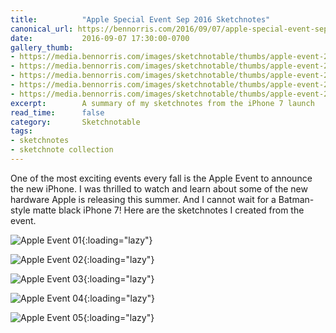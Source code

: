 ```yaml
---
title:          "Apple Special Event Sep 2016 Sketchnotes"
canonical_url: https://bennorris.com/2016/09/07/apple-special-event-sep-2016-sketchnotes
date:           2016-09-07 17:30:00-0700
gallery_thumb:
- https://media.bennorris.com/images/sketchnotable/thumbs/apple-event-2016-sketchnote-01.jpg
- https://media.bennorris.com/images/sketchnotable/thumbs/apple-event-2016-sketchnote-02.jpg
- https://media.bennorris.com/images/sketchnotable/thumbs/apple-event-2016-sketchnote-03.jpg
- https://media.bennorris.com/images/sketchnotable/thumbs/apple-event-2016-sketchnote-04.jpg
- https://media.bennorris.com/images/sketchnotable/thumbs/apple-event-2016-sketchnote-05.jpg
excerpt:        A summary of my sketchnotes from the iPhone 7 launch
read_time:      false
category:       Sketchnotable
tags:
- sketchnotes
- sketchnote collection
---
```


One of the most exciting events every fall is the Apple Event to announce the new iPhone. I was thrilled to watch and learn about some of the new hardware Apple is releasing this summer. And I cannot wait for a Batman-style matte black iPhone 7! Here are the sketchnotes I created from the event.

![Apple Event 01](https://media.bennorris.com/images/sketchnotable/apple-event-2016/apple-event-2016-sketchnote-01.jpg){:loading="lazy"}

![Apple Event 02](https://media.bennorris.com/images/sketchnotable/apple-event-2016/apple-event-2016-sketchnote-02.jpg){:loading="lazy"}

![Apple Event 03](https://media.bennorris.com/images/sketchnotable/apple-event-2016/apple-event-2016-sketchnote-03.jpg){:loading="lazy"}

![Apple Event 04](https://media.bennorris.com/images/sketchnotable/apple-event-2016/apple-event-2016-sketchnote-04.jpg){:loading="lazy"}

![Apple Event 05](https://media.bennorris.com/images/sketchnotable/apple-event-2016/apple-event-2016-sketchnote-05.jpg){:loading="lazy"}
